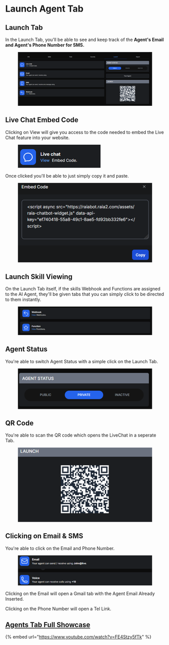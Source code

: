 # Launch Agent Tab

## Launch Tab

In the Launch Tab, you'll be able to see and keep track of the **Agent's Email and Agent's Phone Number for SMS.**

<figure><img src=".gitbook/assets/image (67).png" alt=""><figcaption></figcaption></figure>

## Live Chat Embed Code

Clicking on View will give you access to the code needed to embed the Live Chat feature into your website.

<figure><img src=".gitbook/assets/image (68).png" alt=""><figcaption></figcaption></figure>

Once clicked you'll be able to just simply copy it and paste.

<figure><img src=".gitbook/assets/image (70).png" alt=""><figcaption></figcaption></figure>

## Launch Skill Viewing

On the Launch Tab itself, if the skills Webhook and Functions are assigned to the AI Agent, they'll be given tabs that you can simply click to be directed to them instantly.

<figure><img src=".gitbook/assets/image (72).png" alt=""><figcaption></figcaption></figure>

## Agent Status

You're able to switch Agent Status with a simple click on the Launch Tab.

<figure><img src=".gitbook/assets/image (73).png" alt=""><figcaption></figcaption></figure>

## QR Code

You're able to scan the QR code which opens the LiveChat in a seperate Tab.

<figure><img src=".gitbook/assets/image (74).png" alt=""><figcaption></figcaption></figure>

## Clicking on Email & SMS

You're able to click on the Email and Phone Number.

<figure><img src=".gitbook/assets/image (75).png" alt=""><figcaption></figcaption></figure>

Clicking on the Email will open a Gmail tab with the Agent Email Already Inserted.

Clicking on the Phone Number will open a Tel Link.

## [Agents Tab Full Showcase](https://www.youtube.com/watch?v=FE4Stzy5fTk)

{% embed url="https://www.youtube.com/watch?v=FE4Stzy5fTk" %}
